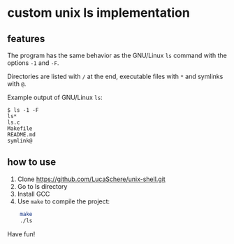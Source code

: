 # custom unix ls implementation

## features

The program has the same behavior as the GNU/Linux `ls` command with the options `-1` and  `-F`.

Directories are listed with `/` at the end, executable files with
`*` and symlinks with `@`.

Example output of GNU/Linux `ls`:

```
$ ls -1 -F
ls*
ls.c
Makefile
README.md
symlink@
```

## how to use

1. Clone https://github.com/LucaSchere/unix-shell.git
2. Go to ls directory
3. Install GCC
4. Use `make` to compile the project:
```bash
    make
    ./ls
```

Have fun!